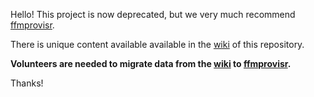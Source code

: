 Hello! This project is now deprecated, but we very much recommend [ffmprovisr](https://github.com/amiaopensource/ffmprovisr).

There is unique content available available in the [wiki](https://github.com/amiaopensource/ffmpeg/wiki) of this repository.

**Volunteers are needed to migrate data from the [wiki](https://github.com/amiaopensource/ffmpeg/wiki) to [ffmprovisr](https://github.com/amiaopensource/ffmprovisr#how-do-i-contribute).**

Thanks!
